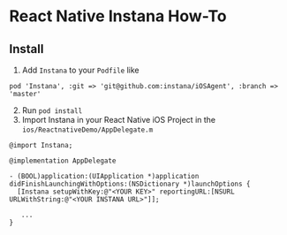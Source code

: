 # React Native Instana How-To

## Install
1. Add `Instana` to your `Podfile` like
```
pod 'Instana', :git => 'git@github.com:instana/iOSAgent', :branch => 'master'
```
2. Run `pod install`
3. Import Instana in your React Native iOS Project in the `ios/ReactnativeDemo/AppDelegate.m`
```
@import Instana;

@implementation AppDelegate

- (BOOL)application:(UIApplication *)application didFinishLaunchingWithOptions:(NSDictionary *)launchOptions {
  [Instana setupWithKey:@"<YOUR KEY>" reportingURL:[NSURL URLWithString:@"<YOUR INSTANA URL>"]];
  
   ...
}
```

